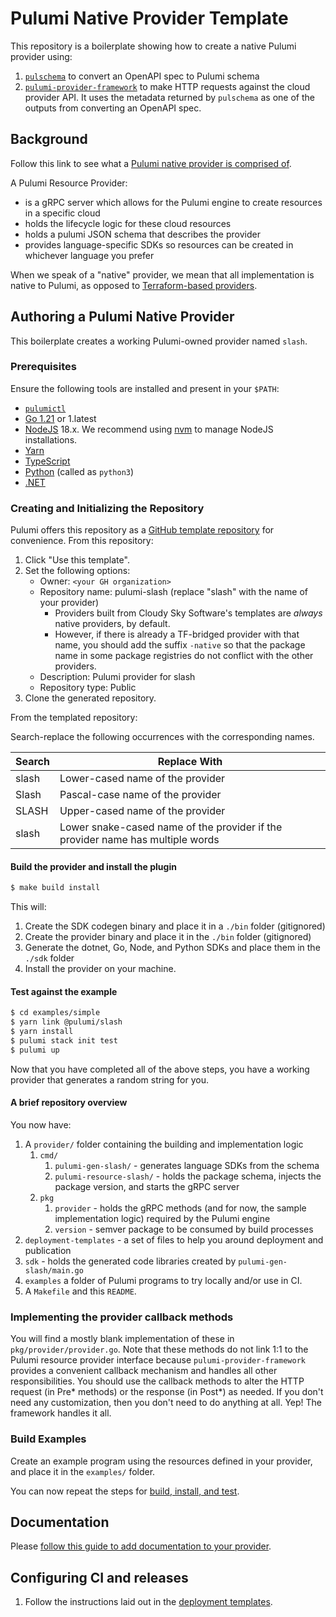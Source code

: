 # Pulumi Native Provider Template

This repository is a boilerplate showing how to create a native Pulumi provider using:

1. [`pulschema`](https://github.com/cloudy-sky-software/pulschema) to convert an OpenAPI spec to Pulumi schema
2. [`pulumi-provider-framework`](https://github.com/cloudy-sky-software/pulumi-provider-framework) to make HTTP requests against the cloud provider API. It uses the metadata returned by `pulschema` as one of the outputs from
   converting an OpenAPI spec.

## Background

Follow this link to see what a [Pulumi native provider is comprised of](https://github.com/cloudy-sky-software/cloud-provider-api-conformance/blob/main/pulumi.md).

A Pulumi Resource Provider:

- is a gRPC server which allows for the Pulumi engine to create resources in a specific cloud
- holds the lifecycle logic for these cloud resources
- holds a pulumi JSON schema that describes the provider
- provides language-specific SDKs so resources can be created in whichever language you prefer

When we speak of a "native" provider, we mean that all implementation is native to Pulumi, as opposed
to [Terraform-based providers](https://github.com/pulumi/pulumi-tf-provider-boilerplate).

## Authoring a Pulumi Native Provider

This boilerplate creates a working Pulumi-owned provider named `slash`.

### Prerequisites

Ensure the following tools are installed and present in your `$PATH`:

- [`pulumictl`](https://github.com/pulumi/pulumictl#installation)
- [Go 1.21](https://golang.org/dl/) or 1.latest
- [NodeJS](https://nodejs.org/en/) 18.x. We recommend using [nvm](https://github.com/nvm-sh/nvm) to manage NodeJS installations.
- [Yarn](https://yarnpkg.com/)
- [TypeScript](https://www.typescriptlang.org/)
- [Python](https://www.python.org/downloads/) (called as `python3`)
- [.NET](https://dotnet.microsoft.com/download)

### Creating and Initializing the Repository

Pulumi offers this repository as a [GitHub template repository](https://docs.github.com/en/repositories/creating-and-managing-repositories/creating-a-repository-from-a-template) for convenience. From this repository:

1. Click "Use this template".
1. Set the following options:
   - Owner: `<your GH organization>`
   - Repository name: pulumi-slash (replace "slash" with the name of your provider)
     - Providers built from Cloudy Sky Software's templates are _always_ native providers, by default.
     - However, if there is already a TF-bridged provider with that name, you should add the suffix `-native` so that the package name in some package registries do not conflict with the other providers.
   - Description: Pulumi provider for slash
   - Repository type: Public
1. Clone the generated repository.

From the templated repository:

Search-replace the following occurrences with the corresponding names.

| Search | Replace With                                                                   |
| ------ | ------------------------------------------------------------------------------ |
| slash  | Lower-cased name of the provider                                               |
| Slash  | Pascal-case name of the provider                                               |
| SLASH  | Upper-cased name of the provider                                               |
| slash  | Lower snake-cased name of the provider if the provider name has multiple words |

#### Build the provider and install the plugin

```bash
$ make build install
```

This will:

1. Create the SDK codegen binary and place it in a `./bin` folder (gitignored)
2. Create the provider binary and place it in the `./bin` folder (gitignored)
3. Generate the dotnet, Go, Node, and Python SDKs and place them in the `./sdk` folder
4. Install the provider on your machine.

#### Test against the example

```bash
$ cd examples/simple
$ yarn link @pulumi/slash
$ yarn install
$ pulumi stack init test
$ pulumi up
```

Now that you have completed all of the above steps, you have a working provider that generates a random string for you.

#### A brief repository overview

You now have:

1. A `provider/` folder containing the building and implementation logic
   1. `cmd/`
      1. `pulumi-gen-slash/` - generates language SDKs from the schema
      2. `pulumi-resource-slash/` - holds the package schema, injects the package version, and starts the gRPC server
   2. `pkg`
      1. `provider` - holds the gRPC methods (and for now, the sample implementation logic) required by the Pulumi engine
      2. `version` - semver package to be consumed by build processes
2. `deployment-templates` - a set of files to help you around deployment and publication
3. `sdk` - holds the generated code libraries created by `pulumi-gen-slash/main.go`
4. `examples` a folder of Pulumi programs to try locally and/or use in CI.
5. A `Makefile` and this `README`.

### Implementing the provider callback methods

You will find a mostly blank implementation of these in `pkg/provider/provider.go`.
Note that these methods do not link 1:1 to the Pulumi resource provider interface
because `pulumi-provider-framework` provides a convenient callback mechanism
and handles all other responsibilities. You should use the callback methods
to alter the HTTP request (in Pre* methods) or the response (in Post*) as
needed. If you don't need any customization, then you don't need to do
anything at all. Yep! The framework handles it all.

### Build Examples

Create an example program using the resources defined in your provider, and place it in the `examples/` folder.

You can now repeat the steps for [build, install, and test](#test-against-the-example).

## Documentation

Please [follow this guide to add documentation to your provider](https://www.pulumi.com/docs/guides/pulumi-packages/how-to-author/#write-documentation).

## Configuring CI and releases

1. Follow the instructions laid out in the [deployment templates](./deployment-templates/README-DEPLOYMENT.md).
